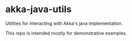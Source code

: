 akka-java-utils
===============

Utilities for interacting with Akka's java implementation.

This repo is intended mostly for demonstrative examples.
